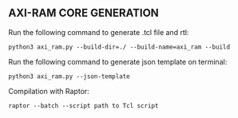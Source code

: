 ## AXI-RAM CORE GENERATION

Run the following command to generate .tcl file and rtl:

```
python3 axi_ram.py --build-dir=./ --build-name=axi_ram --build
```

Run the following command to generate json template on terminal:
```
python3 axi_ram.py --json-template
```

Compilation with Raptor:
```
raptor --batch --script path to Tcl script
```
